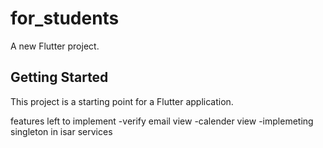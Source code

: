 # for_students

A new Flutter project.

## Getting Started

This project is a starting point for a Flutter application.

features left to implement 
-verify email view
-calender view
-implemeting singleton in isar services